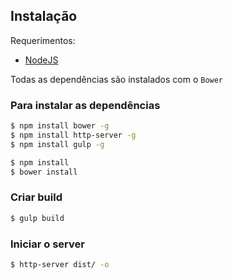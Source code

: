 ## Instalação

Requerimentos:

* [NodeJS](https://nodejs.org/)


Todas as dependências são instalados com o ``Bower``

### Para instalar as dependências

``` sh
$ npm install bower -g
$ npm install http-server -g
$ npm install gulp -g
```

``` sh
$ npm install
$ bower install
```

### Criar build

``` sh
$ gulp build
```
### Iniciar o server

``` sh
$ http-server dist/ -o
```